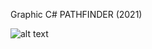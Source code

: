 Graphic C# PATHFINDER (2021)

![alt text](https://gitlab.com/DrManhattan0812/lprgi_pathfinder/main/pathfinder.png?raw=true)
